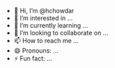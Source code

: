 - 👋 Hi, I’m @hchowdar
- 👀 I’m interested in ...
- 🌱 I’m currently learning ...
- 💞️ I’m looking to collaborate on ...
- 📫 How to reach me ...
- 😄 Pronouns: ...
- ⚡ Fun fact: ...

<!---
hchowdar/hchowdar is a ✨ special ✨ repository because its `README.md` (this file) appears on your GitHub profile.
You can click the Preview link to take a look at your changes.
--->
